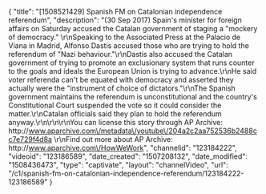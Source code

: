 {
    "title": "[1508521429] Spanish FM on Catalonian independence referendum",
    "description": "(30 Sep 2017) Spain's minister for foreign affairs on Saturday accused the Catalan government of staging a \"mockery of democracy.\" \r\nSpeaking to the Associated Press at the Palacio de Viana in Madrid, Alfonso Dastis accused those who are trying to hold the referendum of \"Nazi behaviour.\"\r\nDastis also accused the Catalan government of trying to promote an exclusionary system that runs counter to the goals and ideals the European Union is trying to advance.\r\nHe said voter referenda can't be equated with democracy and asserted they actually were the \"instrument of choice of dictators.\"\r\nThe Spanish government maintains the referendum is unconstitutional and the country's Constitutional Court suspended the vote so it could consider the matter.\r\nCatalan officials said they plan to hold the referendum anyway.\r\n\r\n\r\nYou can license this story through AP Archive: http:\/\/www.aparchive.com\/metadata\/youtube\/204a2c2aa752536b2488cc7e729f4d8a \r\nFind out more about AP Archive: http:\/\/www.aparchive.com\/HowWeWork",
    "channelid": "123184222",
    "videoid": "123186589",
    "date_created": "1507208132",
    "date_modified": "1508436473",
    "type": "captivate",
    "layout": "channelVideo",
    "url": "\/c1\/spanish-fm-on-catalonian-independence-referendum\/123184222-123186589"
}